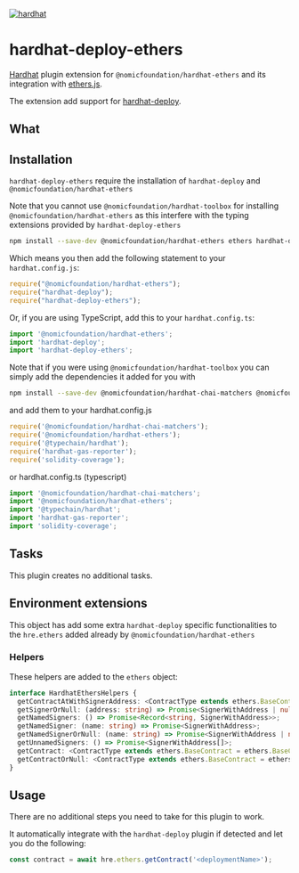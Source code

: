 [![hardhat](https://hardhat.org/buidler-plugin-badge.svg?1)](https://hardhat.org)

# hardhat-deploy-ethers

[Hardhat](https://hardhat.org) plugin extension for `@nomicfoundation/hardhat-ethers` and its integration with [ethers.js](https://github.com/ethers-io/ethers.js/).

The extension add support for [hardhat-deploy](https://github.com/wighawag/hardhat-deploy).

## What

## Installation

`hardhat-deploy-ethers` require the installation of `hardhat-deploy` and `@nomicfoundation/hardhat-ethers`

Note that you cannot use `@nomicfoundation/hardhat-toolbox` for installing `@nomicfoundation/hardhat-ethers` as this interfere with the typing extensions provided by `hardhat-deploy-ethers`

```bash
npm install --save-dev @nomicfoundation/hardhat-ethers ethers hardhat-deploy hardhat-deploy-ethers
```

Which means you then add the following statement to your `hardhat.config.js`:

```js
require("@nomicfoundation/hardhat-ethers");
require("hardhat-deploy");
require("hardhat-deploy-ethers");
``` 

Or, if you are using TypeScript, add this to your `hardhat.config.ts`:

```ts
import '@nomicfoundation/hardhat-ethers';
import 'hardhat-deploy';
import 'hardhat-deploy-ethers';

```


Note that if you were using `@nomicfoundation/hardhat-toolbox` you can simply add the dependencies it added for you with

```bash
npm install --save-dev @nomicfoundation/hardhat-chai-matchers @nomicfoundation/hardhat-ethers @typechain/hardhat hardhat-gas-reporter solidity-coverage
```

and add them to your hardhat.config.js

```js
require('@nomicfoundation/hardhat-chai-matchers');
require('@nomicfoundation/hardhat-ethers');
require('@typechain/hardhat');
require('hardhat-gas-reporter');
require('solidity-coverage');
```

or hardhat.config.ts (typescript)

```ts
import '@nomicfoundation/hardhat-chai-matchers';
import '@nomicfoundation/hardhat-ethers';
import '@typechain/hardhat';
import 'hardhat-gas-reporter';
import 'solidity-coverage';
```

## Tasks

This plugin creates no additional tasks.

## Environment extensions

This object has add some extra `hardhat-deploy` specific functionalities to the `hre.ethers` added already by `@nomicfoundation/hardhat-ethers`

### Helpers

These helpers are added to the `ethers` object:

```ts
interface HardhatEthersHelpers {
  getContractAtWithSignerAddress: <ContractType extends ethers.BaseContract = ethers.BaseContract>(nameOrAbi: string | any[], address: string, signer: string) => Promise<ContractType>;
  getSignerOrNull: (address: string) => Promise<SignerWithAddress | null>;
  getNamedSigners: () => Promise<Record<string, SignerWithAddress>>;
  getNamedSigner: (name: string) => Promise<SignerWithAddress>;
  getNamedSignerOrNull: (name: string) => Promise<SignerWithAddress | null>;
  getUnnamedSigners: () => Promise<SignerWithAddress[]>;
  getContract: <ContractType extends ethers.BaseContract = ethers.BaseContract>(name: string, signer?: ethers.Signer | string) => Promise<ContractType>;
  getContractOrNull: <ContractType extends ethers.BaseContract = ethers.BaseContract>(name: string, signer?: ethers.Signer | string) => Promise<ContractType | null>;
}
```


## Usage

There are no additional steps you need to take for this plugin to work.


It automatically integrate with the `hardhat-deploy` plugin if detected and let you do the following:

```js
const contract = await hre.ethers.getContract('<deploymentName>');
```
